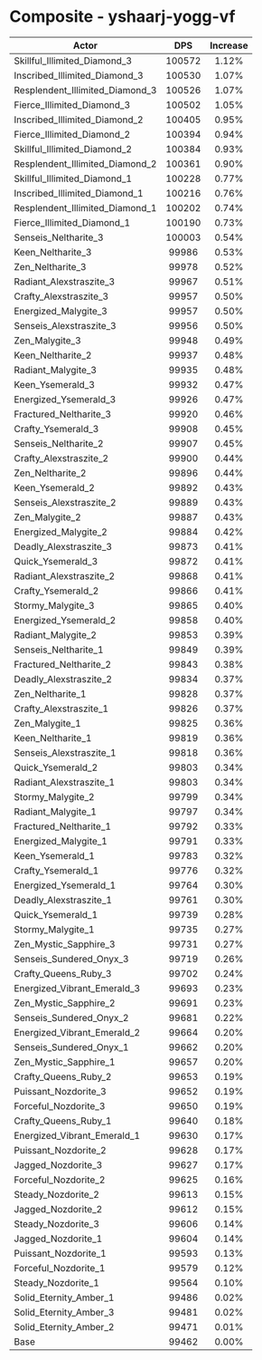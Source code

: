# Composite - yshaarj-yogg-vf
| Actor | DPS | Increase |
|---|:---:|:---:|
|Skillful_Illimited_Diamond_3|100572|1.12%|
|Inscribed_Illimited_Diamond_3|100530|1.07%|
|Resplendent_Illimited_Diamond_3|100526|1.07%|
|Fierce_Illimited_Diamond_3|100502|1.05%|
|Inscribed_Illimited_Diamond_2|100405|0.95%|
|Fierce_Illimited_Diamond_2|100394|0.94%|
|Skillful_Illimited_Diamond_2|100384|0.93%|
|Resplendent_Illimited_Diamond_2|100361|0.90%|
|Skillful_Illimited_Diamond_1|100228|0.77%|
|Inscribed_Illimited_Diamond_1|100216|0.76%|
|Resplendent_Illimited_Diamond_1|100202|0.74%|
|Fierce_Illimited_Diamond_1|100190|0.73%|
|Senseis_Neltharite_3|100003|0.54%|
|Keen_Neltharite_3|99986|0.53%|
|Zen_Neltharite_3|99978|0.52%|
|Radiant_Alexstraszite_3|99967|0.51%|
|Crafty_Alexstraszite_3|99957|0.50%|
|Energized_Malygite_3|99957|0.50%|
|Senseis_Alexstraszite_3|99956|0.50%|
|Zen_Malygite_3|99948|0.49%|
|Keen_Neltharite_2|99937|0.48%|
|Radiant_Malygite_3|99935|0.48%|
|Keen_Ysemerald_3|99932|0.47%|
|Energized_Ysemerald_3|99926|0.47%|
|Fractured_Neltharite_3|99920|0.46%|
|Crafty_Ysemerald_3|99908|0.45%|
|Senseis_Neltharite_2|99907|0.45%|
|Crafty_Alexstraszite_2|99900|0.44%|
|Zen_Neltharite_2|99896|0.44%|
|Keen_Ysemerald_2|99892|0.43%|
|Senseis_Alexstraszite_2|99889|0.43%|
|Zen_Malygite_2|99887|0.43%|
|Energized_Malygite_2|99884|0.42%|
|Deadly_Alexstraszite_3|99873|0.41%|
|Quick_Ysemerald_3|99872|0.41%|
|Radiant_Alexstraszite_2|99868|0.41%|
|Crafty_Ysemerald_2|99866|0.41%|
|Stormy_Malygite_3|99865|0.40%|
|Energized_Ysemerald_2|99858|0.40%|
|Radiant_Malygite_2|99853|0.39%|
|Senseis_Neltharite_1|99849|0.39%|
|Fractured_Neltharite_2|99843|0.38%|
|Deadly_Alexstraszite_2|99834|0.37%|
|Zen_Neltharite_1|99828|0.37%|
|Crafty_Alexstraszite_1|99826|0.37%|
|Zen_Malygite_1|99825|0.36%|
|Keen_Neltharite_1|99819|0.36%|
|Senseis_Alexstraszite_1|99818|0.36%|
|Quick_Ysemerald_2|99803|0.34%|
|Radiant_Alexstraszite_1|99803|0.34%|
|Stormy_Malygite_2|99799|0.34%|
|Radiant_Malygite_1|99797|0.34%|
|Fractured_Neltharite_1|99792|0.33%|
|Energized_Malygite_1|99791|0.33%|
|Keen_Ysemerald_1|99783|0.32%|
|Crafty_Ysemerald_1|99776|0.32%|
|Energized_Ysemerald_1|99764|0.30%|
|Deadly_Alexstraszite_1|99761|0.30%|
|Quick_Ysemerald_1|99739|0.28%|
|Stormy_Malygite_1|99735|0.27%|
|Zen_Mystic_Sapphire_3|99731|0.27%|
|Senseis_Sundered_Onyx_3|99719|0.26%|
|Crafty_Queens_Ruby_3|99702|0.24%|
|Energized_Vibrant_Emerald_3|99693|0.23%|
|Zen_Mystic_Sapphire_2|99691|0.23%|
|Senseis_Sundered_Onyx_2|99681|0.22%|
|Energized_Vibrant_Emerald_2|99664|0.20%|
|Senseis_Sundered_Onyx_1|99662|0.20%|
|Zen_Mystic_Sapphire_1|99657|0.20%|
|Crafty_Queens_Ruby_2|99653|0.19%|
|Puissant_Nozdorite_3|99652|0.19%|
|Forceful_Nozdorite_3|99650|0.19%|
|Crafty_Queens_Ruby_1|99640|0.18%|
|Energized_Vibrant_Emerald_1|99630|0.17%|
|Puissant_Nozdorite_2|99628|0.17%|
|Jagged_Nozdorite_3|99627|0.17%|
|Forceful_Nozdorite_2|99625|0.16%|
|Steady_Nozdorite_2|99613|0.15%|
|Jagged_Nozdorite_2|99612|0.15%|
|Steady_Nozdorite_3|99606|0.14%|
|Jagged_Nozdorite_1|99604|0.14%|
|Puissant_Nozdorite_1|99593|0.13%|
|Forceful_Nozdorite_1|99579|0.12%|
|Steady_Nozdorite_1|99564|0.10%|
|Solid_Eternity_Amber_1|99486|0.02%|
|Solid_Eternity_Amber_3|99481|0.02%|
|Solid_Eternity_Amber_2|99471|0.01%|
|Base|99462|0.00%|
